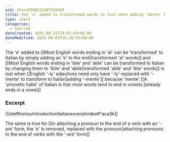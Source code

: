```yaml
---
uid: shard2508211407556420
title: The 'e' added to transformed words is lost when adding 'mente' because 'mente' already ends in a vowel
type: shard
categories:
  - sourced
dateCreated: 2025-08-21T14:07:55+08:00
dateModified: 2025-09-03T15:10:55+08:00
---
```

The 'e' added to [[Most English words ending in 'al' can be 'transformed' to Italian by simply adding an 'e' to the end|transformed 'al' words]] and [[Most English words ending in 'ible' and 'able' can be transformed to Italian by changing them to 'ibile' and 'abile|transformed 'able' and 'ible' words]] is lost when [[English '-ly' adjectives need only have '-ly' replaced with '-mente' to transform to Italian|adding '-mente']] because 'mente' [[A 'phonetic habit' of Italian is that most words tend to end in vowels.|already ends in a vowel]]

### Excerpt
![[eleftheriouIntroductionItalianexcerptindex#^aca3k]]

The same is true for [[In attaching a pronoun to the end of a verb with an '-are' form, the 'e' is removed, replaced with the pronoun|attaching pronouns to the end of verbs with the '-are' form]]